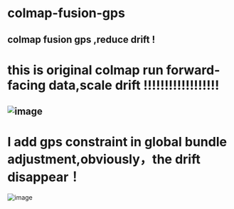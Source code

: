 # colmap-fusion-gps
colmap fusion gps ,reduce drift !
---
# this is original colmap run forward-facing data,scale drift !!!!!!!!!!!!!!!!!!
![image](https://github.com/yuancaimaiyi/colmap-fusion-gps/blob/main/1.png)
---
# I add gps constraint in global bundle adjustment,obviously，the drift disappear！
![image](https://github.com/yuancaimaiyi/colmap-fusion-gps/blob/main/3.png)
